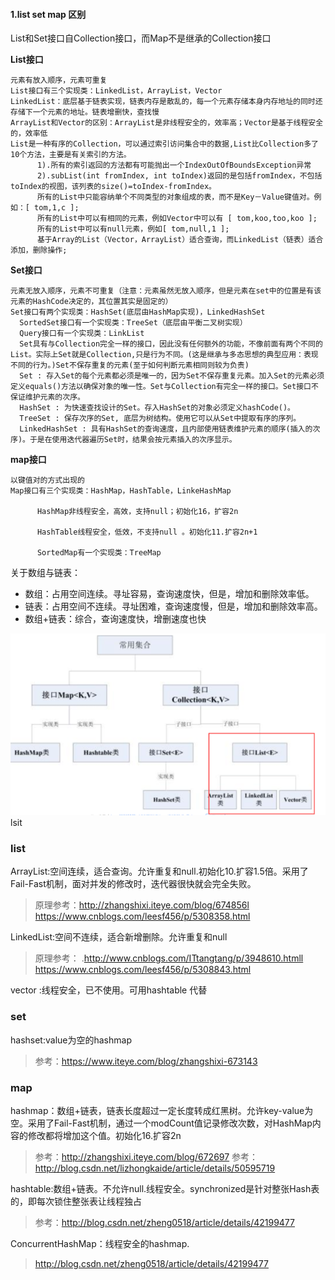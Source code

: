#### 1.list set map 区别

List和Set接口自Collection接口，而Map不是继承的Collection接口

**List接口**

```
元素有放入顺序，元素可重复 
List接口有三个实现类：LinkedList，ArrayList，Vector       
LinkedList：底层基于链表实现，链表内存是散乱的，每一个元素存储本身内存地址的同时还存储下一个元素的地址。链表增删快，查找慢 
ArrayList和Vector的区别：ArrayList是非线程安全的，效率高；Vector是基于线程安全的，效率低 
List是一种有序的Collection，可以通过索引访问集合中的数据,List比Collection多了10个方法，主要是有关索引的方法。
      1).所有的索引返回的方法都有可能抛出一个IndexOutOfBoundsException异常
      2).subList(int fromIndex, int toIndex)返回的是包括fromIndex，不包括toIndex的视图，该列表的size()=toIndex-fromIndex。
      所有的List中只能容纳单个不同类型的对象组成的表，而不是Key－Value键值对。例如：[ tom,1,c ];
      所有的List中可以有相同的元素，例如Vector中可以有 [ tom,koo,too,koo ];
      所有的List中可以有null元素，例如[ tom,null,1 ];
      基于Array的List（Vector，ArrayList）适合查询，而LinkedList（链表）适合添加，删除操作;
```

**Set接口**

```
元素无放入顺序，元素不可重复（注意：元素虽然无放入顺序，但是元素在set中的位置是有该元素的HashCode决定的，其位置其实是固定的）
Set接口有两个实现类：HashSet(底层由HashMap实现)，LinkedHashSet 
  SortedSet接口有一个实现类：TreeSet（底层由平衡二叉树实现）
  Query接口有一个实现类：LinkList 
  Set具有与Collection完全一样的接口，因此没有任何额外的功能，不像前面有两个不同的List。实际上Set就是Collection,只是行为不同。(这是继承与多态思想的典型应用：表现不同的行为。)Set不保存重复的元素(至于如何判断元素相同则较为负责)
  Set : 存入Set的每个元素都必须是唯一的，因为Set不保存重复元素。加入Set的元素必须定义equals()方法以确保对象的唯一性。Set与Collection有完全一样的接口。Set接口不保证维护元素的次序。
  HashSet : 为快速查找设计的Set。存入HashSet的对象必须定义hashCode()。
  TreeSet : 保存次序的Set, 底层为树结构。使用它可以从Set中提取有序的序列。
  LinkedHashSet : 具有HashSet的查询速度，且内部使用链表维护元素的顺序(插入的次序)。于是在使用迭代器遍历Set时，结果会按元素插入的次序显示。
```

**map接口**

```
以键值对的方式出现的 
Map接口有三个实现类：HashMap，HashTable，LinkeHashMap 

      HashMap非线程安全，高效，支持null；初始化16，扩容2n

      HashTable线程安全，低效，不支持null 。初始化11.扩容2n+1

      SortedMap有一个实现类：TreeMap 
```

关于数组与链表：

- 数组：占用空间连续。寻址容易，查询速度快，但是，增加和删除效率低。
- 链表：占用空间不连续。寻址困难，查询速度慢，但是，增加和删除效率高。
- 数组+链表：综合，查询速度快，增删速度也快

![image-20210311155330841](..\image\java\iterator.png)lsit

### list

ArrayList:空间连续，适合查询。允许重复和null.初始化10.扩容1.5倍。采用了Fail-Fast机制，面对并发的修改时，迭代器很快就会完全失败。

> 原理参考：http://zhangshixi.iteye.com/blog/674856l
> https://www.cnblogs.com/leesf456/p/5308358.html

LinkedList:空间不连续，适合新增删除。允许重复和null

> 原理参考：	.http://www.cnblogs.com/ITtangtang/p/3948610.htmll
> https://www.cnblogs.com/leesf456/p/5308843.html

vector :线程安全，已不使用。可用hashtable 代替

### set

hashset:value为空的hashmap

> 参考：https://www.iteye.com/blog/zhangshixi-673143

### map

hashmap：数组+链表，链表长度超过一定长度转成红黑树。允许key-value为空。采用了Fail-Fast机制，通过一个modCount值记录修改次数，对HashMap内容的修改都将增加这个值。初始化16.扩容2n

> 参考：http://zhangshixi.iteye.com/blog/672697
>  参考：http://blog.csdn.net/lizhongkaide/article/details/50595719

hashtable:数组+链表。不允许null.线程安全。synchronized是针对整张Hash表的，即每次锁住整张表让线程独占

> 参考：http://blog.csdn.net/zheng0518/article/details/42199477

ConcurrentHashMap：线程安全的hashmap.

> http://blog.csdn.net/zheng0518/article/details/42199477







